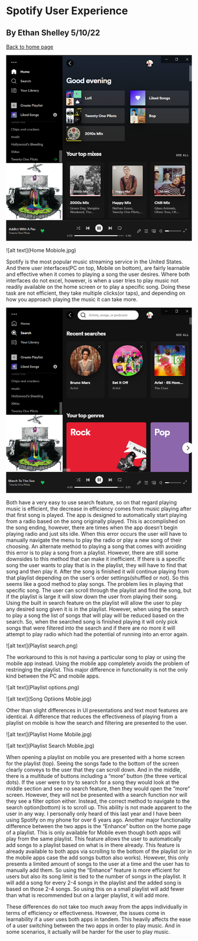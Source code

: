 # Spotify User Experience
## By Ethan Shelley 5/10/22

[Back to home page](ux-portfolio-otto6x)


![alt text](Home.png) 


![alt text](Home Mobiole.jpg)


Spotify is the most popular music streaming service in the United States. And there user interfaces(PC on top, Mobile on bottom), 
are fairly learnable and effective when it comes to playing a song the user desires. Where both interfaces do not excel, however, 
is when a user tries to play music not readily available on the home screen or to play a specific song. Doing these task are not efficient, 
they take multiple clicks(or taps), and depending on how you approach playing the music it can take more.

![alt text](Search.png)

Both have a very easy to use search feature, so on that regard playing music is efficient, the decrease in efficiency comes from music playing 
after that first song is played. The app is designed to automatically start playing from a radio based on the song originally played. This is accomplished 
on the song ending, however, there are times when the app doesn’t begin playing radio and just sits idle. When this error occurs the user will have to 
manually navigate the menu to play the radio or play a new song of their choosing. An alternate method to playing a song that comes with avoiding this error 
is to play a song from a playlist. However, there are still some downsides to this method that can make it inefficient. If there is a specific song the user 
wants to play that is in the playlist, they will have to find that song and then play it. After the song is finished it will continue playing from that playlist
depending on the user's order settings(shuffled or not). So this seems like a good method to play songs. The problem lies in playing that specific song. 
The user can scroll through the playlist and find the song, but if the playlist is large it will slow down the user from playing their song. Using the built 
in search feature on the playlist will allow the user to play any desired song given it is in the playlist. However, when using the search to play a song the 
list of songs that will play will be reduced based on the search. So, when the searched song is finished playing it will only pick songs that were filtered into 
the search and if there are no more it will attempt to play radio which had the potential of running into an error again.


![alt text](Playlist search.png)


The workaround to this is not having a particular song to play or using the mobile app instead. Using the mobile app completely avoids the problem of 
restringing the playlist. This major difference in functionality is not the only kind between the PC and mobile apps.


![alt text](Playlist options.png)


![alt text](Song Optiions Moble.jpg)


Other than slight differences in UI presentations and text most features are identical. A difference that reduces the effectiveness of playing from 
a playlist on mobile is how the search and filtering are presented to the user. 


![alt text](Playlist Home Mobile.jpg)


![alt text](Playlist Search Moblie.jpg)


When opening a playlist on mobile you are presented with a home screen for the playlist (top). Seeing the songs fade to the bottom of the screen clearly 
conveys to the user that they can scroll down. And in the middle, there is a multitude of buttons including a “more” button (the three vertical dots). If the 
user were to try to search for a song they would look at the middle section and see no search feature, then they would open the “more” screen. However, they 
will not be presented with a search function nor will they see a filter option either. Instead, the correct method to navigate to the search option(bottom) is 
to scroll up. This ability is not made apparent to the user in any way. I personally only heard of this last year and I have been using Spotify on my phone 
for over 6 years ago. Another major functionality difference between the two apps is the “Enhance” button on the home page of a playlist. This is only available 
for Mobile even though both apps will play from the same playlist. This feature allows the user to automatically add songs to a playlist based on what is in 
there already. This feature is already available to both apps via scrolling to the bottom of the playlist (or in the mobile apps case the add songs button also works).
However, this only presents a limited amount of songs to the user at a time and the user has to manually add them. So using the “Enhance” feature is more efficient 
for users but also its song limit is tied to the number of songs in the playlist. It will add a song for every 2-4 songs in the playlist and the added song is 
based on those 2-4 songs. So using this on a small playlist will add fewer than what is recommended but on a larger playlist, it will add more.

These differences do not take too much away from the apps individually in terms of efficiency or effectiveness. However, the issues come in learnability if a 
user uses both apps in tandem. This heavily affects the ease of a user switching between the two apps in order to play music. And in some scenarios, it actually
will be harder for the user to play music.


